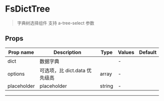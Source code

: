 # FsDictTree

> 字典树选择组件
> 支持 a-tree-select 参数

## Props

| Prop name   | Description                   | Type   | Values | Default |
| ----------- | ----------------------------- | ------ | ------ | ------- |
| dict        | 数据字典                      |        | -      |         |
| options     | 可选项，比 dict.data 优先级高 | array  | -      |         |
| placeholder | placeholder                   | string | -      |         |

---
